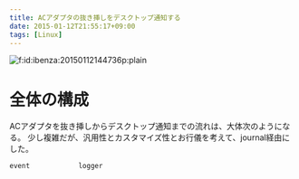 ```yaml
---
title: ACアダプタの抜き挿しをデスクトップ通知する
date: 2015-01-12T21:55:17+09:00
tags: [Linux]
---
```


<span itemscope itemtype="http://schema.org/Photograph"><img src="/2015/01/12/215517/20150112144736.png" alt="f:id:ibenza:20150112144736p:plain" title="f:id:ibenza:20150112144736p:plain" class="hatena-fotolife" itemprop="image"></span>

# 全体の構成

ACアダプタを抜き挿しからデスクトップ通知までの流れは、大体次のようになる。
少し複雑だが、汎用性とカスタマイズ性とお行儀を考えて、journal経由にした。

```
event            logger
```

